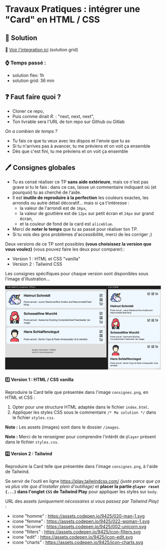 # Travaux Pratiques : intégrer une "Card" en HTML / CSS

## :eyes: Solution

:link: [Voir l'integration ici](https://littlebirdwarrior.github.io/tp-card/tp/index.html) (solution grid)

### :watch: Temps passé :

- solution flex: 1h
- solution grid: 36 min

## :question: Faut faire quoi ?

- Cloner ce repo,
- Puis comme dirait *R.* : "next, next, next",
- Ton livrable sera l'URL de ton repo sur Github ou Gitlab

*On a combien de temps ?*

- Tu fais ce que tu veux avec les dispos et l'envie que tu as
- Si tu n'arrives pas à avancer, tu me préviens et on voit ça ensemble
- Dès que c'est fini, tu me préviens et on voit ça ensemble

## :pen: Consignes globales

- Tu es censé réaliser ce TP **sans aide extérieure**, mais ce n'est pas grave si tu le fais&#8239;: dans ce cas, laisse un commentaire indiquant où (et pourquoi) tu as cherché de l'aide.
- Il est **inutile de reproduire à la perfection** les couleurs exactes, les arrondis ou autre détail décoratif&hellip; mais si ça t'intéresse&nbsp;:
  - la valeur de l'arrondi est de `16px`,
  - la valeur de gouttière est de `12px` sur petit écran et `24px` sur grand écran,
  - et la couleur de fond de la card est `aliceblue`.
- Merci de **noter le temps** que tu as passé pour réaliser ton TP.
- Si tu vois des gros problèmes d'accessibilité, merci de les corriger ;)

Deux versions de ce TP sont possibles **(vous choisissez la version que vous voulez)** (vous pouvez faire les deux pour comparer)&#8239;:

- Version 1 : HTML et CSS "vanilla"
- Version 2 : Tailwind CSS

Les consignes spécifiques pour chaque version sont disponibles sous l'image d'illustration&hellip;

![Consignes pour la card](tp/consignes.png "Consignes pour la card]")

#### :one: Version 1 : HTML / CSS vanilla

Reproduire la Card telle que présentée dans l'image `consignes.png`, en HTML et CSS :

1. Opter pour une structure HTML adaptée dans le fichier `index.html`.
2. Appliquer les styles CSS sous le commentaire `/* Ma solution */` dans le fichier `styles.css`.

**Note :** Les assets (images) sont dans le dossier `/images`.

**Note :** Merci de te renseigner pour comprendre l'intérêt de `@layer` présent dans le fichier `styles.css`.

#### :two: Version 2 : Tailwind

Reproduire la Card telle que présentée dans l'image `consignes.png`, à l'aide de Tailwind.

Se servir de l'outil en ligne <https://play.tailwindcss.com/> *(juste parce que ça va plus vite que d'installer plein d'outillage)* et **placer la partie `@layer reset {...}` dans l'onglet `CSS` de Tailwind Play** pour appliquer les styles sur `body`.

URL des assets *(uniquement nécessaires si vous passez par Tailwind Play)* :

- icone "homme" : <https://assets.codepen.io/9425/020-man-1.svg>
- icone "femme" : <https://assets.codepen.io/9425/022-woman-1.svg>
- icone "licorne" : <https://assets.codepen.io/9425/002-unicorn.svg>
- icone "filters" : <https://assets.codepen.io/9425/icon-filters.svg>
- icone "edit" : <https://assets.codepen.io/9425/icon-edit.svg>
- icone "charts" : <https://assets.codepen.io/9425/icon-charts.svg>
